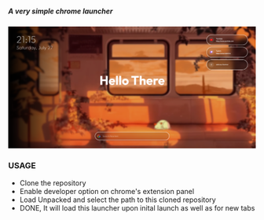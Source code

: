 ##### A very simple chrome launcher

![alt text](image.png)

### USAGE



* Clone the repository
* Enable developer option on chrome's extension panel
* Load Unpacked and select the path to this cloned repository
* DONE, It will load this launcher upon inital launch as well as for new tabs